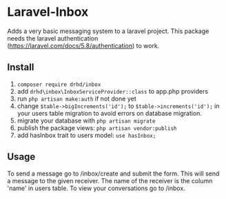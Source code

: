 # Laravel-Inbox

Adds a very basic messaging system to a laravel project. 
This package needs the laravel authentication (https://laravel.com/docs/5.8/authentication) to work.


## Install

1)	`composer require drhd/inbox` 
2)	add `drhd\inbox\InboxServiceProvider::class` to app.php providers
3)  run `php artisan make:auth` if not done yet
4)  change `$table->bigIncrements('id');` to `$table->increments('id');` in your users table migration to avoid errors on database migration.
5)	migrate your database with `php artisan migrate` 
6)	publish the package views: `php artisan vendor:publish`
7)  add hasInbox trait to users model: `use hasInbox;`

## Usage 

To send a message go to /inbox/create and submit the form. This will send a message to the given receiver. The name of the receiver is the column 'name' in users table.
To view your conversations go to /inbox.
